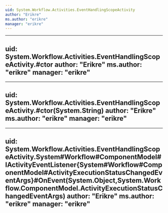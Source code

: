 ```yaml
---
uid: System.Workflow.Activities.EventHandlingScopeActivity
author: "Erikre"
ms.author: "erikre"
manager: "erikre"
---
```


---
uid: System.Workflow.Activities.EventHandlingScopeActivity.#ctor
author: "Erikre"
ms.author: "erikre"
manager: "erikre"
---

---
uid: System.Workflow.Activities.EventHandlingScopeActivity.#ctor(System.String)
author: "Erikre"
ms.author: "erikre"
manager: "erikre"
---

---
uid: System.Workflow.Activities.EventHandlingScopeActivity.System#Workflow#ComponentModel#IActivityEventListener{System#Workflow#ComponentModel#ActivityExecutionStatusChangedEventArgs}#OnEvent(System.Object,System.Workflow.ComponentModel.ActivityExecutionStatusChangedEventArgs)
author: "Erikre"
ms.author: "erikre"
manager: "erikre"
---
